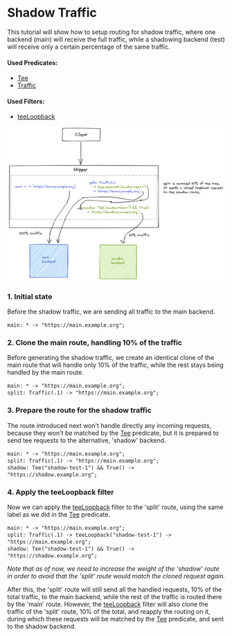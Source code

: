 # Shadow Traffic

This tutorial will show how to setup routing for shadow traffic, where one backend (main) will receive the full
traffic, while a shadowing backend (test) will receive only a certain percentage of the same traffic.

#### Used Predicates:

* [Tee](../../reference/predicates/#tee)
* [Traffic](../../reference/predicates/#traffic)

#### Used Filters:

* [teeLoopback](../../reference/filters/#teeloopback)

![Shadow Traffic Setup](../img/shadow-traffic.png)

### 1. Initial state

Before the shadow traffic, we are sending all traffic to the main backend.

```
main: * -> "https://main.example.org";
```

### 2. Clone the main route, handling 10% of the traffic

Before generating the shadow traffic, we create an identical clone of the main route that will handle only 10%
of the traffic, while the rest stays being handled by the main route.

```
main: * -> "https://main.example.org";
split: Traffic(.1) -> "https://main.example.org";
```

### 3. Prepare the route for the shadow traffic

The route introduced next won't handle directly any incoming requests, because they won't be matched by the
[Tee](../../reference/predicates/#tee) predicate, but it is prepared to send tee requests to the alternative,
'shadow' backend.

```
main: * -> "https://main.example.org";
split: Traffic(.1) -> "https://main.example.org";
shadow: Tee("shadow-test-1") && True() -> "https://shadow.example.org";
```

### 4. Apply the teeLoopback filter

Now we can apply the [teeLoopback](../reference/filters/#teeloopback) filter to the 'split' route, using the
same label as we did in the [Tee](../reference/predicates/#tee) predicate.

```
main: * -> "https://main.example.org";
split: Traffic(.1) -> teeLoopback("shadow-test-1") -> "https://main.example.org";
shadow: Tee("shadow-test-1") && True() -> "https://shadow.example.org";
```

*Note that as of now, we need to increase the weight of the 'shadow' route in order to avoid that the 'split'
route would match the cloned request again.*

After this, the 'split' route will still send all the handled requests, 10% of the total traffic, to the main
backend, while the rest of the traffic is routed there by the 'main' route. However, the
[teeLoopback](../reference/filters/#teeloopback) filter will also clone the traffic of the 'split' route, 10% of
the total, and reapply the routing on it, during which these requests will be matched by the
[Tee](../reference/predicates/#tee) predicate, and sent to the shadow backend.
